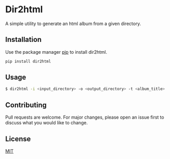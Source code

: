 # Dir2html

A simple utility to generate an html album from a given directory.

## Installation

Use the package manager [pip](https://pip.pypa.io/en/stable/) to install dir2html.

```bash
pip install dir2html
```

## Usage

```bash
$ dir2html -i <input_directory> -o <output_directory> -t <album_title> -d <album_description>
```

## Contributing
Pull requests are welcome. For major changes, please open an issue first to discuss what you would like to change.

## License
[MIT](https://choosealicense.com/licenses/mit/)